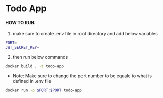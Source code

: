 # Todo App

#### HOW TO RUN:

1. make sure to create .env file in root directory and add below variables

```bash
PORT=
JWT_SECRET_KEY=
```

2. then run below commands

```bash
docker build . -t todo-app
```

- Note: Make sure to change the port number to be equale to what is defined in .env file

```bash
docker run -p $PORT:$PORT todo-app
```
